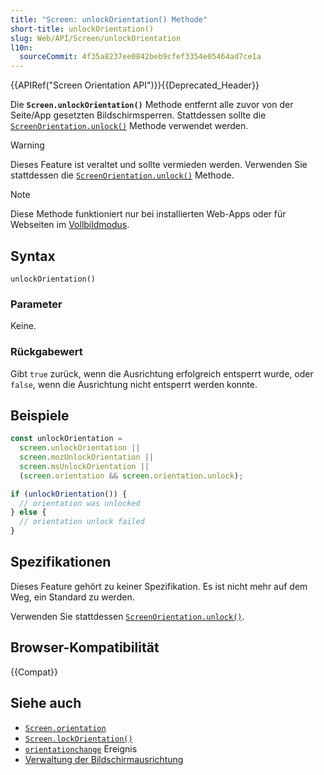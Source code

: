 ```yaml
---
title: "Screen: unlockOrientation() Methode"
short-title: unlockOrientation()
slug: Web/API/Screen/unlockOrientation
l10n:
  sourceCommit: 4f35a8237ee0842beb9cfef3354e05464ad7ce1a
---
```


{{APIRef("Screen Orientation API")}}{{Deprecated_Header}}

Die **`Screen.unlockOrientation()`** Methode entfernt alle zuvor von der Seite/App gesetzten Bildschirmsperren. Stattdessen sollte die [`ScreenOrientation.unlock()`](/de/docs/Web/API/ScreenOrientation/unlock) Methode verwendet werden.

> [!WARNING]
> Dieses Feature ist veraltet und sollte vermieden werden. Verwenden Sie stattdessen die [`ScreenOrientation.unlock()`](/de/docs/Web/API/ScreenOrientation/unlock) Methode.

> [!NOTE]
> Diese Methode funktioniert nur bei installierten Web-Apps oder für Webseiten im [Vollbildmodus](/de/docs/Web/API/Fullscreen_API).

## Syntax

```js-nolint
unlockOrientation()
```

### Parameter

Keine.

### Rückgabewert

Gibt `true` zurück, wenn die Ausrichtung erfolgreich entsperrt wurde, oder
`false`, wenn die Ausrichtung nicht entsperrt werden konnte.

## Beispiele

```js
const unlockOrientation =
  screen.unlockOrientation ||
  screen.mozUnlockOrientation ||
  screen.msUnlockOrientation ||
  (screen.orientation && screen.orientation.unlock);

if (unlockOrientation()) {
  // orientation was unlocked
} else {
  // orientation unlock failed
}
```

## Spezifikationen

Dieses Feature gehört zu keiner Spezifikation. Es ist nicht mehr auf dem Weg, ein Standard zu werden.

Verwenden Sie stattdessen [`ScreenOrientation.unlock()`](/de/docs/Web/API/ScreenOrientation/unlock).

## Browser-Kompatibilität

{{Compat}}

## Siehe auch

- [`Screen.orientation`](/de/docs/Web/API/Screen/orientation)
- [`Screen.lockOrientation()`](/de/docs/Web/API/Screen/lockOrientation)
- [`orientationchange`](/de/docs/Web/API/Screen/orientationchange_event) Ereignis
- [Verwaltung der Bildschirmausrichtung](/de/docs/Web/API/CSS_Object_Model/Managing_screen_orientation)
